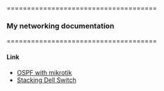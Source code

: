 =====================================

### My networking documentation

=====================================

#### Link

- [OSPF with mikrotik](./ospf-nat-with-mikrotik/)
- [Stacking Dell Switch](./stacking-dell-switch-ring/)
